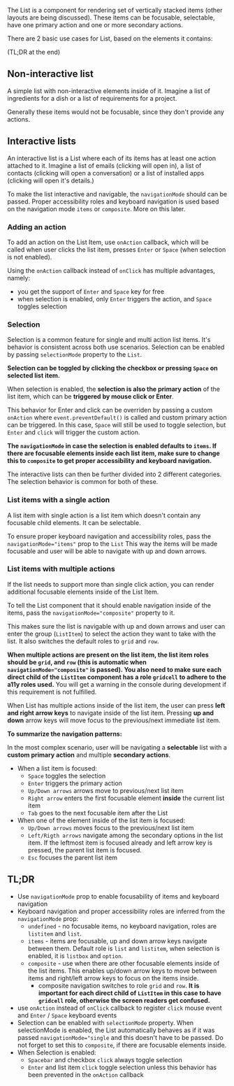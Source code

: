 The List is a component for rendering set of vertically stacked items (other layouts are being discussed). These items can be focusable, selectable, have one primary action and one or more secondary actions.

There are 2 basic use cases for List, based on the elements it contains:

(TL;DR at the end)

## Non-interactive list

A simple list with non-interactive elements inside of it. Imagine a list of ingredients for a dish or a list of requirements for a project.

Generally these items would not be focusable, since they don't provide any actions.

## Interactive lists

An interactive list is a List where each of its items has at least one action attached to it. Imagine a list of emails (clicking will open in), a list of contacts (clicking will open a conversation) or a list of installed apps (clicking will open it's details.)

To make the list interactive and navigable, the `navigationMode` should can be passed. Proper accessibility roles and keyboard navigation is used based on the navigation mode `items` or `composite`. More on this later.

### Adding an action

To add an action on the List Item, use `onAction` callback, which will be called when user clicks the list item,
presses `Enter` or `Space` (when selection is not enabled).

Using the `onAction` callback instead of `onClick` has multiple advantages, namely:

- you get the support of `Enter` and `Space` key for free
- when selection is enabled, only `Enter` triggers the action, and `Space` toggles selection

### Selection

Selection is a common feature for single and multi action list items. It's behavior is consistent across both use scenarios. Selection can be enabled by passing `selectionMode` property to the `List`.

**Selection can be toggled by clicking the checkbox or pressing `Space` on selected list item.**

When selection is enabled, the **selection is also the primary action** of the list item, which can be **triggered by mouse click or Enter**.

This behavior for Enter and click can be overriden by passing a custom `onAction` where `event.preventDefault()` is called and custom primary action can be triggered.
In this case, `Space` will still be used to toggle selection, but `Enter` and `click` will trigger the custom action.

**The `navigationMode` in case the selection is enabled defaults to `items`. If there are focusable elements inside each list item, make sure to change this to `composite` to get proper accessibility and keyboard navigation.**

The interactive lists can then be further divided into 2 different categories. The selection behavior is common for both of these.

### List items with a single action

A list item with single action is a list item which doesn't contain any focusable child elements. It can be selectable.

To ensure proper keyboard navigation and accessibility roles, pass the `navigationMode="items"` prop to the `List` This way the items will be made focusable and user will be able to navigate with up and down arrows.

### List items with multiple actions

If the list needs to support more than single click action, you can render additional focusable elements inside of the List Item.

To tell the List component that it should enable navigation inside of the items, pass the `navigationMode="composite"` property to it.

This makes sure the list is navigable with up and down arrows and user can enter the group (`ListItem`) to select the action they want to take with the list. It also switches the default roles to `grid` and `row`.

**When multiple actions are present on the list item, the list item roles should be `grid`, and `row` (this is automatic when `navigationMode="composite"` is passed). You also need to make sure each direct child of the `ListItem` component has a role `gridcell` to adhere to the a11y roles used.** You will get a warning in the console during development if this requirement is not fulfilled.

When List has multiple actions inside of the list item, the user can press **left and right arrow keys** to navigate inside of the list item. Pressing **up and down** arrow keys will move focus to the previous/next immediate list item.

**To summarize the navigation patterns:**

In the most complex scenario, user will be navigating a **selectable** list with a **custom primary action** and multiple **secondary actions**.

- When a list item is focused:
  - `Space` toggles the selection
  - `Enter` triggers the primary action
  - `Up/Down arrows` arrows move to previous/next list item
  - `Right arrow` enters the first focusable element **inside** the current list item
  - `Tab` goes to the next focusable item after the List
- When one of the element inside of the list item is focused:
  - `Up/Down arrows` moves focus to the previous/next list item
  - `Left/Rigth arrows` navigate among the secondary options in the list item. If the leftmost item is focused already and left arrow key is pressed, the parent list item is focused.
  - `Esc` focuses the parent list item

## TL;DR

- Use `navigationMode` prop to enable focusability of items and keyboard navigation
- Keyboard navigation and proper accessibility roles are inferred from the `navigationMode` prop:
  - `undefined` - no focusable items, no keyboard navigation, roles are `listitem` and `list`.
  - `items` - items are focusable, up and down arrow keys navigate between them. Default role is `list` and `listitem`, when selection is enabled, it is `listbox` and `option`.
  - `composite` - use when there are other focusable elements inside of the list items. This enables up/down arrow keys to move between items and right/left arrow keys to focus on the items inside.
    - composite navigation switches to role `grid` and `row`. **It is important for each direct child of `ListItem` in this case to have `gridcell` role, otherwise the screen readers get confused.**
- use `onAction` instead of `onClick` callback to register `click` mouse event and `Enter` / `Space` keyboard events
- Selection can be enabled with `selectionMode` property. When selectionMode is enabled, the List automatically behaves as if it was passed `navigationMode="single` and this doesn't have to be passed. Do not forget to set this to `composite`, if there are focusable elements inside.
- When Selection is enabled:
  - `Spacebar` and checkbox `click` always toggle selection
  - `Enter` and list item `click` toggle selection unless this behavior has been prevented in the `onAction` callback
